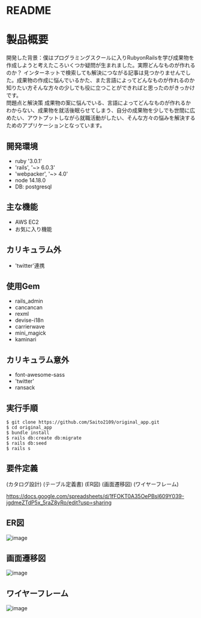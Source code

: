 # README

# 製品概要
開発した背景：僕はプログラミングスクールに入りRubyonRailsを学び成果物を作成しようと考えたころいくつか疑問が生まれました。実際どんなものが作れるのか？
インターネットで検索しても解決につながる記事は見つかりませんでした。成果物の作成に悩んでいるかた、また言語によってどんなものが作れるのか知りたい方そんな方々の少しでも役に立つことができればと思ったのがきっかけです。
<br>
問題点と解決策
成果物の案に悩んでいる、言語によってどんなものが作れるかわからない、成果物を就活後眠らせてしまう、自分の成果物を少しでも世間に広めたい、アウトプットしながら就職活動がしたい、そんな方々の悩みを解決するためのアプリケーションとなっています。



##   開発環境

- ruby '3.0.1'
- 'rails', '~> 6.0.3'
- 'webpacker', '~> 4.0'
- node 14.18.0
- DB: postgresql

## 主な機能

- AWS EC2
- お気に入り機能

## カリキュラム外

- 'twitter'連携
## 使用Gem


- rails_admin
- cancancan
- rexml
- devise-i18n
- carrierwave
- mini_magick
- kaminari 



## カリキュラム意外

- font-awesome-sass
- 'twitter'
- ransack
## 実行手順

````
$ git clone https://github.com/Saito2109/original_app.git
$ cd original_app
$ bundle install
$ rails db:create db:migrate
$ rails db:seed
$ rails s
````

## 要件定義



(カタログ設計)
(テーブル定義書)
(ER図)
(画面遷移図)
(ワイヤーフレーム)

https://docs.google.com/spreadsheets/d/1fFOKT0A35OePBsl609Y039-jgdmeZTdP5x_5raZ8yRo/edit?usp=sharing

## ER図
![image](https://user-images.githubusercontent.com/84219791/142384799-a4d8785d-2ae4-461b-8e3b-8e7edd5cedd2.png)

## 画面遷移図

![image](https://user-images.githubusercontent.com/84219791/142196454-bc51e39a-4190-4cf7-8fe1-415d59216228.png)


## ワイヤーフレーム

![image](https://user-images.githubusercontent.com/84219791/142196246-bff18ae5-fa4e-4c40-b4d6-642677d93aba.png)